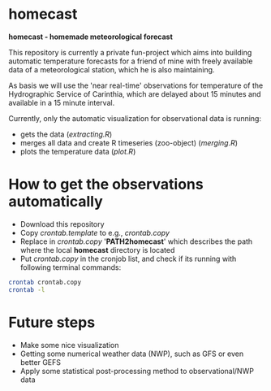 # homecast
**homecast - homemade meteorological forecast**

This repository is currently a private fun-project which aims into building automatic temperature forecasts for a friend of mine with freely available data of a meteorological station, which he is also maintaining.

As basis we will use the 'near real-time' observations for temperature of the Hydrographic Service of Carinthia, which are delayed about 15 minutes and available in a 15 minute interval. 

Currently, only the automatic visualization for observational data is running:

- gets the data  (_extracting.R_)
- merges all data and create R timeseries (zoo-object) (_merging.R_)
- plots the temperature data (_plot.R_)


# **How to get the observations automatically**
- Download this repository
- Copy _crontab.template_ to e.g., _crontab.copy_
- Replace in _crontab.copy_ '**PATH2homecast**' which describes the path where the local **homecast** directory is located
- Put _crontab.copy_ in the cronjob list, and check if its running with following terminal commands: 
```bash
crontab crontab.copy
crontab -l
```


# **Future steps**
- Make some nice visualization
- Getting some numerical weather data (NWP), such as GFS or even better GEFS
- Apply some statistical post-processing method to observational/NWP data